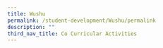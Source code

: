 ```yaml
---
title: Wushu
permalink: /student-development/Wushu/permalink
description: ""
third_nav_title: Co Curricular Activities
---
```

